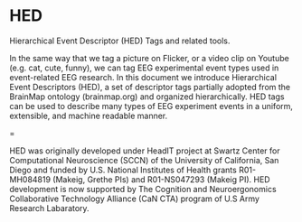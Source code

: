 HED
===

Hierarchical Event Descriptor (HED) Tags and related tools.

In the same way that we tag a picture on Flicker, or a video clip on Youtube (e.g. cat, cute, funny), we can tag EEG experimental event types used in event-related EEG research. In this document we introduce Hierarchical Event Descriptors (HED), a set of descriptor tags partially adopted from the BrainMap ontology (brainmap.org) and organized hierarchically. HED tags can be used to describe many types of EEG experiment events in a uniform, extensible, and machine readable manner. 

=

HED was originally developed under HeadIT project at Swartz Center for Computational Neuroscience (SCCN) of the University of California, San Diego and funded by U.S. National Institutes of Health grants R01-MH084819 (Makeig, Grethe PIs) and R01-NS047293 (Makeig PI). HED development is now supported by The Cognition and Neuroergonomics Collaborative Technology Alliance (CaN CTA) program of U.S Army Research Labaratory.
